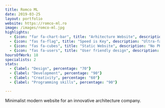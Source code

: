 ```yaml
---
title: Romco ML
date: 2019-03-25
layout: portfolio
website: https://romco-ml.ro
image: /images/romco-ml.jpg
highlights: 
  - {icon: "far fa-chart-bar", title: "Arhitecture Website", description: "Portfolio showcase for ROMCO-ML, innovative arhitecture company."}
  - {icon: "fas fa-flag", title: "Speed is Key", description: "Ultra-fast load times, averaging less than 3 seconds."}
  - {icon: "fas fa-cubes", title: "Static Website", description: "No PHP, MySQL or frameworks. Just plain HTML, CSS & vanilla JavaScript."}
  - {icon: "fas fa-users", title: "User friendly design", description: "In this clean website design, all the information is easily accessible."}
hoursOfWork: 18
specialists: 2
stats:
  - {label: "Design", percentage: "70"}
  - {label: "Development", percentage: "90"}
  - {label: "Creativity", percentage: "60"}
  - {label: "Programming skills", percentage: "90"}

---
```


Minimalist modern website for an innovative architecture company.
